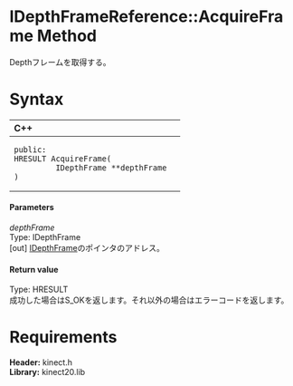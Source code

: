 IDepthFrameReference::AcquireFrame Method  
=========================================  

Depthフレームを取得する。 <span id="syntaxSection"></span>

Syntax  
======  

<table>
<colgroup>
<col width="100%" />
</colgroup>
<thead>
<tr class="header">
<th align="left">C++</th>
</tr>
</thead>
<tbody>
<tr class="odd">
<td align="left"><pre><code>public:  
HRESULT AcquireFrame(  
         IDepthFrame **depthFrame  
)</code></pre></td>
</tr>
</tbody>
</table>

<span id="ID4EG"></span>
#### Parameters  

*depthFrame*    
Type: IDepthFrame  
[out] [IDepthFrame](../../IDepthFrame_Interface.md)のポインタのアドレス。  

<span id="ID4EP"></span>
#### Return value  

Type: HRESULT  
成功した場合はS\_OKを返します。それ以外の場合はエラーコードを返します。  

<span id="requirements"></span>

Requirements  
============  

**Header:** kinect.h  
**Library:** kinect20.lib  



<!--Please do not edit the data in the comment block below.-->
<!--
TOCTitle : AcquireFrame Method
RLTitle : IDepthFrameReference::AcquireFrame Method
KeywordK : AcquireFrame method
KeywordK : IDepthFrameReference::AcquireFrame method
KeywordF : IDepthFrameReference::AcquireFrame
KeywordF : AcquireFrame
KeywordF : Microsoft.Kinect.kinect.IDepthFrameReference.AcquireFrame(IDepthFrame@)
KeywordA : M:Microsoft.Kinect.kinect.IDepthFrameReference.AcquireFrame(IDepthFrame@)
AssetID : M:Microsoft.Kinect.kinect.IDepthFrameReference.AcquireFrame(IDepthFrame@)
Locale : en-us
CommunityContent : 1
APIType : Managed
APILocation : 
APIName : Microsoft.Kinect.kinect.IDepthFrameReference::AcquireFrame
TargetOS : Windows
TopicType : kbSyntax
DevLang : C++
DocSet : K4Wv2
ProjType : K4Wv2Proj
Technology : Kinect for Windows
Product : Kinect for Windows SDK v2
productversion : 20
-->
